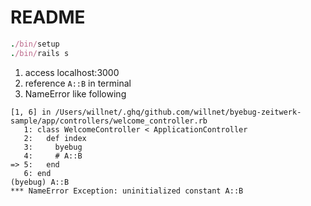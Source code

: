 # README

```ruby
./bin/setup
./bin/rails s
```

1. access localhost:3000
2. reference `A::B` in terminal
3. NameError like following

```
[1, 6] in /Users/willnet/.ghq/github.com/willnet/byebug-zeitwerk-sample/app/controllers/welcome_controller.rb
   1: class WelcomeController < ApplicationController
   2:   def index
   3:     byebug
   4:     # A::B
=> 5:   end
   6: end
(byebug) A::B
*** NameError Exception: uninitialized constant A::B
```

